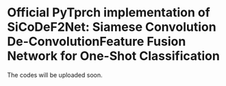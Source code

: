 # Official PyTprch implementation of SiCoDeF2Net: Siamese Convolution De-ConvolutionFeature Fusion Network for One-Shot Classification

The codes will be uploaded soon.
